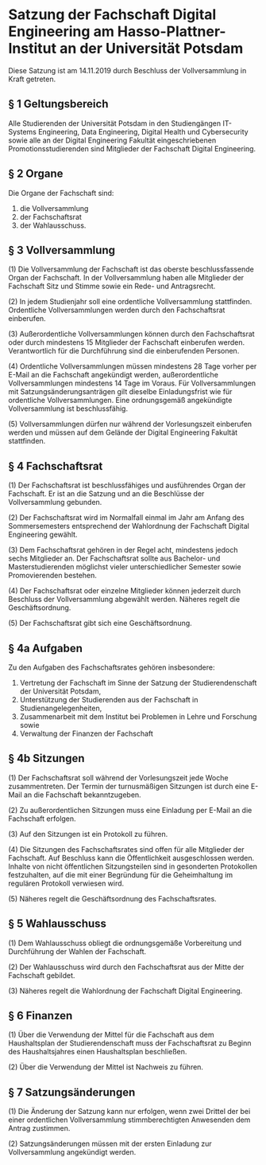 # Satzung der Fachschaft Digital Engineering am Hasso-Plattner-Institut an der Universität Potsdam

Diese Satzung ist am 14.11.2019 durch Beschluss der Vollversammlung in Kraft getreten.



## § 1 Geltungsbereich

Alle Studierenden der Universität Potsdam in den Studiengängen IT-Systems Engineering, Data Engineering, Digital Health und Cybersecurity sowie alle an der Digital Engineering Fakultät eingeschriebenen Promotionsstudierenden sind Mitglieder der Fachschaft Digital Engineering.


## § 2 Organe

Die Organe der Fachschaft sind:

1. die Vollversammlung
2. der Fachschaftsrat
3. der Wahlausschuss.


## § 3 Vollversammlung

(1) Die Vollversammlung der Fachschaft ist das oberste beschlussfassende Organ der Fachschaft. In der Vollversammlung haben alle Mitglieder der Fachschaft Sitz und Stimme sowie ein Rede- und Antragsrecht.

(2) In jedem Studienjahr soll eine ordentliche Vollversammlung stattfinden. Ordentliche Vollversammlungen werden durch den Fachschaftsrat einberufen.

(3) Außerordentliche Vollversammlungen können durch den Fachschaftsrat oder durch mindestens 15 Mitglieder der Fachschaft einberufen werden. Verantwortlich für die Durchführung sind die einberufenden Personen.

(4) Ordentliche Vollversammlungen müssen mindestens 28 Tage vorher per E-Mail an die Fachschaft angekündigt werden, außerordentliche Vollversammlungen mindestens 14 Tage im Voraus. Für Vollversammlungen mit Satzungsänderungsanträgen gilt dieselbe Einladungsfrist wie für ordentliche Vollversammlungen. Eine ordnungsgemäß angekündigte Vollversammlung ist beschlussfähig.

(5) Vollversammlungen dürfen nur während der Vorlesungszeit einberufen werden und müssen auf dem Gelände der Digital Engineering Fakultät stattfinden.


## § 4 Fachschaftsrat

(1) Der Fachschaftsrat ist beschlussfähiges und ausführendes Organ der Fachschaft. Er ist an die Satzung und an die Beschlüsse der Vollversammlung gebunden.

(2) Der Fachschaftsrat wird im Normalfall einmal im Jahr am Anfang des Sommersemesters entsprechend der Wahlordnung der Fachschaft Digital Engineering gewählt.

(3) Dem Fachschaftsrat gehören in der Regel acht, mindestens jedoch sechs Mitglieder an. Der Fachschaftsrat sollte aus Bachelor- und Masterstudierenden möglichst vieler unterschiedlicher Semester sowie Promovierenden bestehen.

(4) Der Fachschaftsrat oder einzelne Mitglieder können jederzeit durch Beschluss der Vollversammlung abgewählt werden. Näheres regelt die Geschäftsordnung.

(5) Der Fachschaftsrat gibt sich eine Geschäftsordnung.


## § 4a Aufgaben

Zu den Aufgaben des Fachschaftsrates gehören insbesondere:

1. Vertretung der Fachschaft im Sinne der Satzung der Studierendenschaft der Universität Potsdam,
2. Unterstützung der Studierenden aus der Fachschaft in Studienangelegenheiten,
3. Zusammenarbeit mit dem Institut bei Problemen in Lehre und Forschung sowie
4. Verwaltung der Finanzen der Fachschaft


## § 4b Sitzungen

(1) Der Fachschaftsrat soll während der Vorlesungszeit jede Woche zusammentreten. Der Termin der turnusmäßigen Sitzungen ist durch eine E-Mail an die Fachschaft bekanntzugeben.

(2) Zu außerordentlichen Sitzungen muss eine Einladung per E-Mail an die Fachschaft erfolgen.

(3) Auf den Sitzungen ist ein Protokoll zu führen.

(4) Die Sitzungen des Fachschaftsrates sind offen für alle Mitglieder der Fachschaft. Auf Beschluss kann die Öffentlichkeit ausgeschlossen werden. Inhalte von nicht öffentlichen Sitzungsteilen sind in gesonderten Protokollen festzuhalten, auf die mit einer Begründung für die Geheimhaltung im regulären Protokoll verwiesen wird.

(5) Näheres regelt die Geschäftsordnung des Fachschaftsrates.


## § 5 Wahlausschuss
(1) Dem Wahlausschuss obliegt die ordnungsgemäße Vorbereitung und Durchführung der Wahlen der Fachschaft.

(2) Der Wahlausschuss wird durch den Fachschaftsrat aus der Mitte der Fachschaft gebildet.

(3) Näheres regelt die Wahlordnung der Fachschaft Digital Engineering.


## § 6 Finanzen

(1) Über die Verwendung der Mittel für die Fachschaft aus dem Haushaltsplan der Studierendenschaft muss der Fachschaftsrat zu Beginn des Haushaltsjahres einen Haushaltsplan beschließen.

(2) Über die Verwendung der Mittel ist Nachweis zu führen.


## § 7 Satzungsänderungen

(1) Die Änderung der Satzung kann nur erfolgen, wenn zwei Drittel der bei einer ordentlichen Vollversammlung stimmberechtigten Anwesenden dem Antrag zustimmen.

(2) Satzungsänderungen müssen mit der ersten Einladung zur Vollversammlung angekündigt werden.
